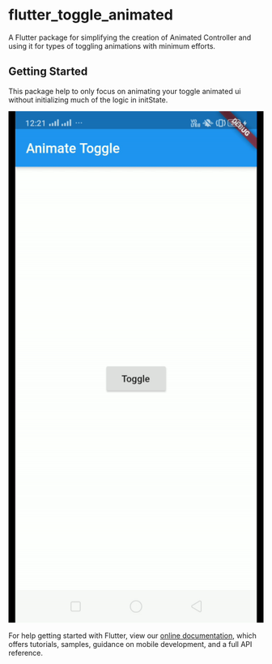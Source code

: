 # flutter_toggle_animated

A Flutter package for simplifying the creation of Animated Controller and using it for types of toggling animations with minimum efforts.

## Getting Started

This package help to only focus on animating your toggle animated ui without initializing much of the logic in initState.

<img src="assets/animate.gif">


For help getting started with Flutter, view our 
[online documentation](https://flutter.dev/docs), which offers tutorials, 
samples, guidance on mobile development, and a full API reference.
